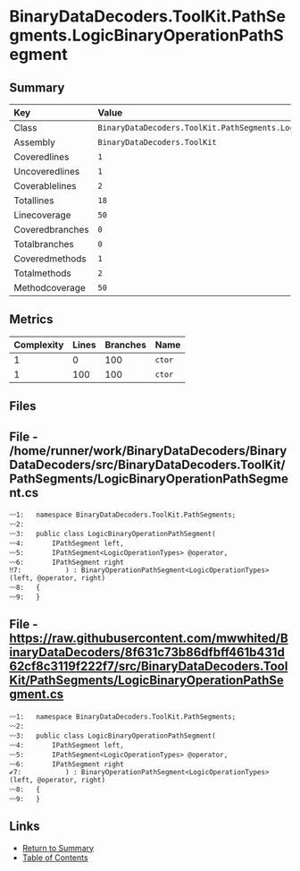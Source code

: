 ﻿# BinaryDataDecoders.ToolKit.PathSegments.LogicBinaryOperationPathSegment

## Summary

| Key             | Value                                                                     |
| :-------------- | :------------------------------------------------------------------------ |
| Class           | `BinaryDataDecoders.ToolKit.PathSegments.LogicBinaryOperationPathSegment` |
| Assembly        | `BinaryDataDecoders.ToolKit`                                              |
| Coveredlines    | `1`                                                                       |
| Uncoveredlines  | `1`                                                                       |
| Coverablelines  | `2`                                                                       |
| Totallines      | `18`                                                                      |
| Linecoverage    | `50`                                                                      |
| Coveredbranches | `0`                                                                       |
| Totalbranches   | `0`                                                                       |
| Coveredmethods  | `1`                                                                       |
| Totalmethods    | `2`                                                                       |
| Methodcoverage  | `50`                                                                      |

## Metrics

| Complexity | Lines | Branches | Name    |
| :--------- | :---- | :------- | :------ |
| 1          | 0     | 100      | `ctor`  |
| 1          | 100   | 100      | `ctor`  |

## Files

## File - /home/runner/work/BinaryDataDecoders/BinaryDataDecoders/src/BinaryDataDecoders.ToolKit/PathSegments/LogicBinaryOperationPathSegment.cs

```CSharp
〰1:   namespace BinaryDataDecoders.ToolKit.PathSegments;
〰2:   
〰3:   public class LogicBinaryOperationPathSegment(
〰4:       IPathSegment left,
〰5:       IPathSegment<LogicOperationTypes> @operator,
〰6:       IPathSegment right
‼7:           ) : BinaryOperationPathSegment<LogicOperationTypes>(left, @operator, right)
〰8:   {
〰9:   }
```

## File - https://raw.githubusercontent.com/mwwhited/BinaryDataDecoders/8f631c73b86dfbff461b431d62cf8c3119f222f7/src/BinaryDataDecoders.ToolKit/PathSegments/LogicBinaryOperationPathSegment.cs

```CSharp
〰1:   namespace BinaryDataDecoders.ToolKit.PathSegments;
〰2:   
〰3:   public class LogicBinaryOperationPathSegment(
〰4:       IPathSegment left,
〰5:       IPathSegment<LogicOperationTypes> @operator,
〰6:       IPathSegment right
✔7:           ) : BinaryOperationPathSegment<LogicOperationTypes>(left, @operator, right)
〰8:   {
〰9:   }
```

## Links

* [Return to Summary](Summary.md)
* [Table of Contents](../TOC.md)

